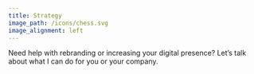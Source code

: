 ```yaml
---
title: Strategy
image_path: /icons/chess.svg
image_alignment: left
---
```


Need help with rebranding or increasing your digital presence? Let’s talk about what I can do for you or your company.
